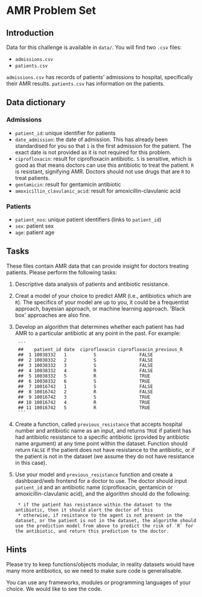 # AMR Problem Set

## Introduction

Data for this challenge is available in `data/`. You will find two `.csv` files:

* `admissions.csv`
* `patients.csv`

`admissions.csv` has records of patients' admissions to hospital, specifically their AMR results. `patients.csv` has information on the patients. 

## Data dictionary

### Admissions

* `patient_id`: unique identifier for patients
* `date_admission`: the date of admission. This has already been standardised for you so that `1` is the first admission for the patient. The exact date is not provided as it is not required for this problem.
* `ciprofloxacin`: result for ciprofloxacin antibiotic. `S` is sensitive, which is good as that means doctors can use this antibiotic to treat the patient. `R` is resistant, signifying AMR. Doctors should not use drugs that are `R` to treat patients. 
* `gentamicin`: result for gentamicin antibiotic
* `amoxicillin_clavulanic_acid`:  result for amoxicillin-clavulanic acid

### Patients

* `patient_nos`: unique patient identifiers (links to `patient_id`)
* `sex`: patient sex
* `age`: patient age

## Tasks

These files contain AMR data that can provide insight for doctors treating patients. Please perform the following tasks:

1) Descriptive data analysis of patients and antibiotic resistance.
1) Creat a model of your choice to predict AMR (i.e., antibiotics which are `R`). The specifics of your model are up to you, it could be a frequentist approach, bayesian approach, or machine learning approach. 'Black box' approaches are also fine. 
1) Develop an algorithm that determines whether each patient has had AMR to a particular antibiotic at any point in the past. For example:

        ```
        ##    patient_id date  ciprofloxacin ciprofloxacin_previous_R
        ##  1 10038332   1          S                FALSE               
        ##  2 10038332   2          S                FALSE               
        ##  3 10038332   3          S                FALSE               
        ##  4 10038332   4          R                FALSE               
        ##  5 10038332   5          R                TRUE                
        ##  6 10038332   6          S                TRUE                
        ##  7 10016742   1          S                FALSE               
        ##  8 10016742   2          R                FALSE               
        ##  9 10016742   3          S                TRUE               
        ## 10 10016742   4          R                TRUE               
        ## 11 10016742   5          R                TRUE
        ```

1) Create a function, called `previous_resistance` that accepts hospital number and antibiotic name as an input, and returns `TRUE` if patient has had antibiotic resistance to a specific antibiotic (provided by antibiotic name argument) at any time point within the dataset. Function should return `FALSE` if the patient does not have resistance to the antibiotic, or if the patient is not in the dataset (we assume they do not have resistance in this case).
1) Use your model and `previous_resistance` function and create a dashboard/web frontend for a doctor to use. The doctor should input `patient_id` and an antibiotic name (ciprofloxacin, gentamicin or amoxicillin-clavulanic acid), and the algorithm should do the following:

        * if the patient has resistance within the dataset to the antibiotic, then it should alert the doctor of this
        * otherwise, if resistance to the agent is not present in the dataset, or the patient is not in the dataset, the algorithm should use the prediction model from above to predict the risk of `R` for the antibiotic, and return this prediction to the doctor. 

## Hints

Please try to keep functions/objects modular, in reality datasets would have many more antibiotics, so we need to make sure code is generalisable. 

You can use any frameworks, modules or programming languages of your choice. We would like to see the code. 
